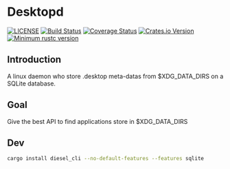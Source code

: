 # Desktopd

[![LICENSE](https://img.shields.io/badge/license-MIT-blue.svg)](LICENSE)
[![Build Status](https://github.com/mothsART/desktopd/actions/workflows/ci.yml/badge.svg)](https://github.com/mothsART/desktopd/actions/workflows/ci.yml)
[![Coverage Status](https://coveralls.io/repos/github/mothsART/desktopd/badge.svg?branch=master)](https://coveralls.io/github/mothsART/desktopd?branch=master)
[![Crates.io Version](https://img.shields.io/crates/v/desktopd.svg)](https://crates.io/crates/desktopd)
[![Minimum rustc version](https://img.shields.io/badge/rustc-1.62.0+-lightgray.svg)](#rust-version-requirements)

## Introduction

A linux daemon who store .desktop meta-datas from $XDG_DATA_DIRS on a SQLite database.

## Goal

Give the best API to find applications store in $XDG_DATA_DIRS

## Dev

```sh
cargo install diesel_cli --no-default-features --features sqlite
```
